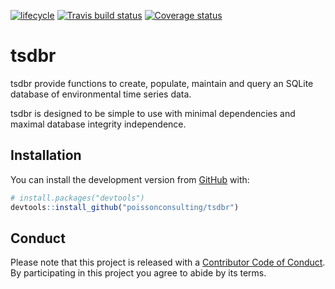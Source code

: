 
<!-- README.md is generated from README.Rmd. Please edit that file -->

[![lifecycle](https://img.shields.io/badge/lifecycle-experimental-orange.svg)](https://www.tidyverse.org/lifecycle/#experimental)
[![Travis build
status](https://travis-ci.org/poissonconsulting/tsdbr.svg?branch=master)](https://travis-ci.org/poissonconsulting/tsdbr)
[![Coverage
status](https://codecov.io/gh/poissonconsulting/tsdbr/branch/master/graph/badge.svg)](https://codecov.io/github/poissonconsulting/tsdbr?branch=master)

# tsdbr

tsdbr provide functions to create, populate, maintain and query an
SQLite database of environmental time series data.

tsdbr is designed to be simple to use with minimal dependencies and
maximal database integrity independence.

## Installation

You can install the development version from
[GitHub](https://github.com/) with:

``` r
# install.packages("devtools")
devtools::install_github("poissonconsulting/tsdbr")
```

## Conduct

Please note that this project is released with a [Contributor Code of
Conduct](CODE_OF_CONDUCT.md). By participating in this project you agree
to abide by its terms.
